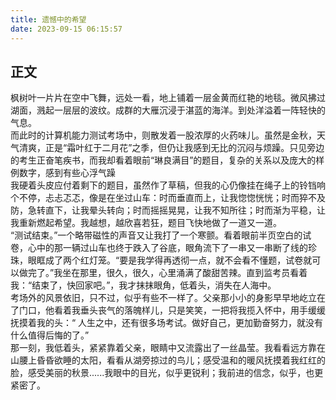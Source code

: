 ```yaml
---
title: 遗憾中的希望
date: 2023-09-15 06:15:57
---
```

<!-- wp:heading -->
<h2 class="wp-block-heading">正文</h2>
<!-- /wp:heading -->

<!-- wp:paragraph -->
<p>枫树叶一片片在空中飞舞，远处一看，地上铺着一层金黄而红艳的地毯。微风拂过湖面，溅起一层层的波纹。成群的大雁沉浸于湛蓝的海洋。到处洋溢着一阵轻快的气息。<br>而此时的计算机能力测试考场中，则散发着一股浓厚的火药味儿。虽然是金秋，天气清爽，正是“霜叶红于二月花”之季，但仍让我感到无比的沉闷与烦躁。只见旁边的考生正奋笔疾书，而我却看着眼前“琳良满目”的题目，复杂的关系以及庞大的样例数字，感到有些心浮气躁<br>我硬着头皮应付着剩下的题目，虽然作了草稿，但我的心仍像挂在绳子上的铃铛响个不停，忐忐忑忑，像是在坐过山车：时而垂直而上，让我惚惚恍恍；时而猝不及防，急转直下，让我晕头转向；时而摇摇晃晃，让我不知所往；时而渐为平稳，让我重新燃起希望。我越想，越欣喜若狂，题目飞快地做了一道又一道。<br>“测试结束。”一个略带磁性的声音又让我打了一个寒颤。看着眼前半页空白的试卷，心中的那一辆过山车也终于跌入了谷底，眼角流下了一串又一串断了线的珍珠，眼眶成了两个红灯笼。“要是我学得再透彻一点，就不会看不懂题，试卷就可以做完了。”我坐在那里，很久，很久，心里涌满了酸甜苦辣。直到监考员看着我：“结束了，快回家吧。”，我才抹抹眼角，低着头，消失在人海中。<br>考场外的风景依旧，只不过，似乎有些不一样了。父亲那小小的身影早早地屹立在了门口，他看着我垂头丧气的落魄样儿，只是笑笑，一把将我揽入怀中，用手缓缓抚摸着我的头：“ 人生之中，还有很多场考试。做好自己，更加勤奋努力，就没有什么值得后悔的了。”<br>那一刻，我低着头，紧紧靠着父亲，眼睛中又流露出了一丝晶莹。我看看远方靠在山腰上昏昏欲睡的太阳，看看从湖旁掠过的鸟儿；感受温和的暖风抚摸着我红红的脸，感受美丽的秋景......我眼中的目光，似乎更锐利；我前进的信念，似乎，也更紧密了。</p>
<!-- /wp:paragraph -->
